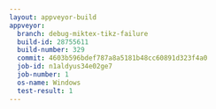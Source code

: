 ```yaml
---
layout: appveyor-build
appveyor:
  branch: debug-miktex-tikz-failure
  build-id: 28755611
  build-number: 329
  commit: 4603b596bdef787a8a5181b48cc60891d323f4a0
  job-id: n1aldyus34e02ge7
  job-number: 1
  os-name: Windows
  test-result: 1
---
```

